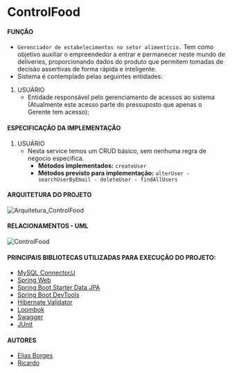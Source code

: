 # ControlFood

#### FUNÇÃO
- `Gerenciador de estabelecimentos no setor alimentício.` Tem como objetivo auxiliar o empreendedor a entrar e permanecer neste mundo de deliveries, proporcionando dados do produto que permitem tomadas de decisão assertivas de forma rápida e inteligente.
- Sistema é contemplado pelas seguintes entidades:

1. USUÁRIO
    - Entidade responsável pelo gerenciamento de acessos ao sistema (Atualmente este acesso parte do pressuposto que apenas o Gerente tem acesso);

#### ESPECIFICAÇÃO DA IMPLEMENTAÇÃO

1. USUÁRIO
    - Nesta service temos um CRUD básico, sem nenhuma regra de negocio especifica.
      - **Métodos implementados:** `createUser` 
      - **Métodos previsto para implementação:** `alterUser - searchUserByEmail - deleteUser - findAllUsers`

#### ARQUITETURA DO PROJETO
![Arquitetura_ControlFood](https://user-images.githubusercontent.com/31020103/132262242-f3f547f5-d35e-45f4-a07c-1fb14b20bed4.png)

#### RELACIONAMENTOS - UML
![ControlFood](https://user-images.githubusercontent.com/31020103/132262056-45bbc93d-3b89-444a-b380-ce6395f41498.jpg)

#### PRINCIPAIS BIBLIOTECAS UTILIZADAS PARA EXECUÇÃO DO PROJETO:

* [MySQL Connector/J](https://mvnrepository.com/artifact/mysql/mysql-connector-java)
* [Spring Web](https://mvnrepository.com/artifact/org.springframework/spring-web)
* [Spring Boot Starter Data JPA](https://mvnrepository.com/artifact/org.springframework.boot/spring-boot-starter-data-jpa)
* [Spring Boot DevTools](https://mvnrepository.com/artifact/org.springframework.boot/spring-boot-devtools)
* [Hibernate Validator](https://hibernate.org/validator/)
* [Loombok](https://mvnrepository.com/artifact/org.projectlombok/lombok)
* [Swagger](https://swagger.io/)
* [JUnit](https://mvnrepository.com/artifact/junit/junit)

#### AUTORES

- [Elias Borges](https://www.linkedin.com/in/eliasborges)
- [Ricardo](https://www.linkedin.com/in/)

